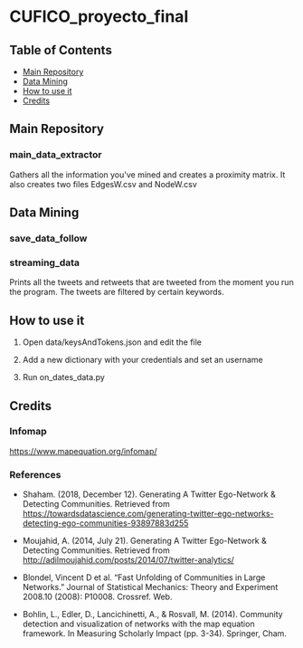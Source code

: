 # CUFICO_proyecto_final

## Table of Contents

- [Main Repository](#main)
- [Data Mining](#mining)
- [How to use it](#use)
- [Credits](#credits)

<a name="main"></a>
## Main Repository
### main_data_extractor
Gathers all the information you've mined and creates a proximity matrix. It also creates two files EdgesW.csv and NodeW.csv
    
<a name="mining"></a>    
## Data Mining

### save_data_follow

### streaming_data
Prints all the tweets and retweets that are tweeted from the moment you run the program. The tweets are filtered by           certain keywords.

<a name="use"></a>  
## How to use it

1) Open data/keysAndTokens.json and edit the file
2) Add a new dictionary with your credentials and set an username 

4) Run on_dates_data.py


## Credits

### Infomap
https://www.mapequation.org/infomap/

### References
- Shaham. (2018, December 12). Generating A Twitter Ego-Network & Detecting Communities. Retrieved from https://towardsdatascience.com/generating-twitter-ego-networks-detecting-ego-communities-93897883d255

- Moujahid, A. (2014, July 21). Generating A Twitter Ego-Network & Detecting Communities. Retrieved from http://adilmoujahid.com/posts/2014/07/twitter-analytics/

- Blondel, Vincent D et al. “Fast Unfolding of Communities in Large Networks.” Journal of Statistical Mechanics: Theory and    Experiment 2008.10 (2008): P10008. Crossref. Web.

- Bohlin, L., Edler, D., Lancichinetti, A., & Rosvall, M. (2014). Community detection and visualization of networks with the map equation framework. In Measuring Scholarly Impact (pp. 3-34). Springer, Cham.

